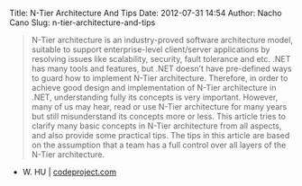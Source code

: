 Title: N-Tier Architecture And Tips
Date: 2012-07-31 14:54
Author: Nacho Cano
Slug: n-tier-architecture-and-tips

> N-Tier architecture is an industry-proved software architecture model,
> suitable to support enterprise-level client/server applications by
> resolving issues like scalability, security, fault tolerance and etc.
> .NET has many tools and features, but .NET doesn’t have pre-defined
> ways to guard how to implement N-Tier architecture. Therefore, in
> order to achieve good design and implementation of N-Tier architecture
> in .NET, understanding fully its concepts is very important. However,
> many of us may hear, read or use N-Tier architecture for many years
> but still misunderstand its concepts more or less. This article tries
> to clarify many basic concepts in N-Tier architecture from all
> aspects, and also provide some practical tips. The tips in this
> article are based on the assumption that a team has a full control
> over all layers of the N-Tier architecture.

- W. HU | [codeproject.com][]

  [codeproject.com]: http://www.codeproject.com/Articles/430014/N-Tier-Architecture-And-Tips
    "N-Tier Architecture And Tips"
